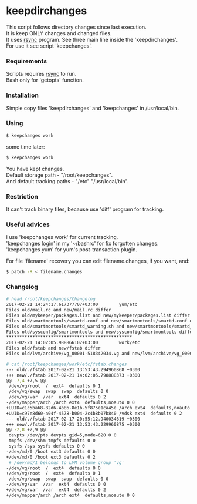# keepdirchanges

This script follows directory changes since last execution.  
It is keep ONLY changes and changed files.  
It uses [rsync](https://rsync.samba.org/) program. See three main line inside the 'keepdirchanges'.  
For use it see script 'keepchanges'.  

### Requirements

Scripts requires [rsync](https://rsync.samba.org/) to run.  
Bash only for 'getopts' function.

### Installation

Simple copy files 'keepdirchanges' and 'keepchanges' in /usr/local/bin.  

### Using

```sh
$ keepchanges work
```
some time later:
```sh
$ keepchanges work
```
You have kept changes.  
Default storage path - "/root/keepchanges".  
And default tracking paths - "/etc" "/usr/local/bin".  

### Restriction

It can't track binary files, because use 'diff' program for tracking.

### Useful advices

I use 'keepchanges work' for current tracking.  
'keepchanges login' in my '~/bashrc' for fix forgotten changes.  
'keepchanges yum' for yum's post-transaction plugin.  
  
For file 'filename' recovery you can edit filename.changes, if you want, and:
```sh
$ patch -R < filename.changes
```

### Changelog

```sh
# head /root/keepchanges/Changelog
2017-02-21 14:24:17.617377707+03:00        yum/etc
Files old/mail.rc and new/mail.rc differ
Files old/mykeeper/packages.list and new/mykeeper/packages.list differ
Files old/smartmontools/smartd.conf and new/smartmontools/smartd.conf differ
Files old/smartmontools/smartd_warning.sh and new/smartmontools/smartd_warning.sh differ
Files old/sysconfig/smartmontools and new/sysconfig/smartmontools differ
************************************************
2017-02-21 14:02:05.988866107+03:00        work/etc
Files old/fstab and new/fstab differ
Files old/lvm/archive/vg_00001-518342034.vg and new/lvm/archive/vg_00001-518342034.vg differ
```

```sh
# cat /root/keepchanges/work/etc/fstab.changes
--- old/./fstab 2017-02-21 13:53:43.294960868 +0300
+++ new/./fstab 2017-02-21 14:02:05.798888373 +0300
@@ -7,4 +7,5 @@
 /dev/vg/root  /  ext4  defaults 0 1
 /dev/vg/swap  swap  swap  defaults 0 0
 /dev/vg/var  /var  ext4  defaults 0 2
-/dev/mapper/arch /arch ext4  defaults,noauto 0 0
+UUID=c1c5ba68-82d6-4b86-8e1b-5f875e1ca45e /arch ext4  defaults,noauto 0 0
+UUID=c97e8d60-a04f-4578-b004-2c4b8b07b840 /vdsk ext4  defaults 0 2
--- old/./fstab 2017-02-17 20:55:12.940034619 +0300
+++ new/./fstab 2017-02-21 13:53:43.229960875 +0300
@@ -2,8 +2,9 @@
 devpts /dev/pts devpts gid=5,mode=620 0 0
 tmpfs /dev/shm tmpfs defaults 0 0
 sysfs /sys sysfs defaults 0 0
-/dev/md/0 /boot ext3 defaults 0 0
+/dev/md/0 /boot ext3 defaults 0 2
 # /dev/md/1 belongs to LVM volume group 'vg'
-/dev/vg/root  /  ext4  defaults 0 0
+/dev/vg/root  /  ext4  defaults 0 1
 /dev/vg/swap  swap  swap  defaults 0 0
-/dev/vg/var  /var  ext4  defaults 0 0
+/dev/vg/var  /var  ext4  defaults 0 2
+/dev/mapper/arch /arch ext4  defaults,noauto 0 0
```
